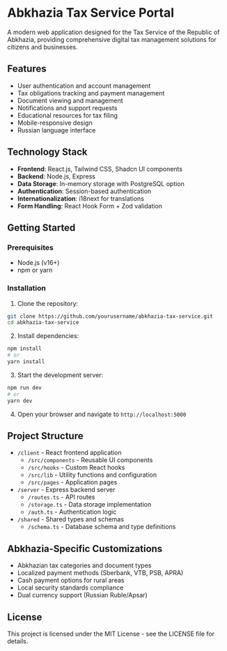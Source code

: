 # Abkhazia Tax Service Portal

A modern web application designed for the Tax Service of the Republic of Abkhazia, providing comprehensive digital tax management solutions for citizens and businesses.

## Features

- User authentication and account management
- Tax obligations tracking and payment management
- Document viewing and management
- Notifications and support requests
- Educational resources for tax filing
- Mobile-responsive design
- Russian language interface

## Technology Stack

- **Frontend**: React.js, Tailwind CSS, Shadcn UI components
- **Backend**: Node.js, Express
- **Data Storage**: In-memory storage with PostgreSQL option
- **Authentication**: Session-based authentication
- **Internationalization**: i18next for translations
- **Form Handling**: React Hook Form + Zod validation

## Getting Started

### Prerequisites

- Node.js (v16+)
- npm or yarn

### Installation

1. Clone the repository:
```bash
git clone https://github.com/yourusername/abkhazia-tax-service.git
cd abkhazia-tax-service
```

2. Install dependencies:
```bash
npm install
# or
yarn install
```

3. Start the development server:
```bash
npm run dev
# or
yarn dev
```

4. Open your browser and navigate to `http://localhost:5000`

## Project Structure

- `/client` - React frontend application
  - `/src/components` - Reusable UI components
  - `/src/hooks` - Custom React hooks
  - `/src/lib` - Utility functions and configuration
  - `/src/pages` - Application pages
- `/server` - Express backend server
  - `/routes.ts` - API routes
  - `/storage.ts` - Data storage implementation
  - `/auth.ts` - Authentication logic
- `/shared` - Shared types and schemas
  - `/schema.ts` - Database schema and type definitions

## Abkhazia-Specific Customizations

- Abkhazian tax categories and document types
- Localized payment methods (Sberbank, VTB, PSB, APRA)
- Cash payment options for rural areas
- Local security standards compliance
- Dual currency support (Russian Ruble/Apsar)

## License

This project is licensed under the MIT License - see the LICENSE file for details.